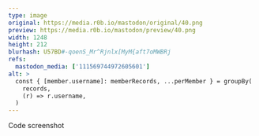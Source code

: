 ```yaml
---
type: image
original: https://media.r0b.io/mastodon/original/40.png
preview: https://media.r0b.io/mastodon/preview/40.png
width: 1248
height: 212
blurhash: U57BD#-qoenS_Mr^Rjnlx[MyM{aft7oMWBRj
refs:
  mastodon_media: ['111569744972605601']
alt: >
  const { [member.username]: memberRecords, ...perMember } = groupBy(
    records,
    (r) => r.username,
  )
---
```


Code screenshot


